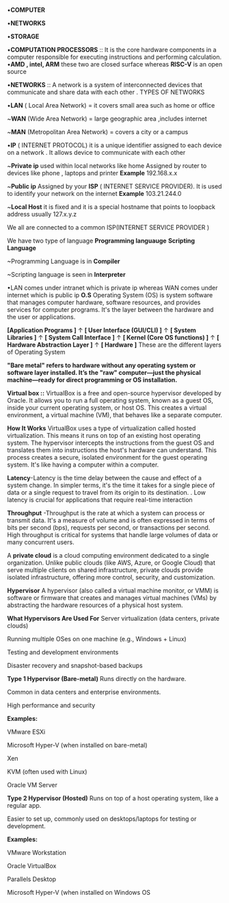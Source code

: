 •**COMPUTER**

•**NETWORKS**

•**STORAGE** 

•**COMPUTATION PROCESSORS** :: It is the core hardware components in a computer responsible for executing instructions and performing calculation.  
•**AMD , intel, ARM** these two are closed surface whereas **RISC-V** is an open source 

•**NETWORKS** :: A network is a system of interconnected devices that communicate and share data with each other . 
TYPES OF NETWORKS 

•**LAN** ( Local Area Network) = it covers small area such as home or office 


~**WAN** (Wide Area Network) = large geographic area ,includes internet 


~**MAN** (Metropolitan Area Network) = covers a city or a campus 

•**IP** ( INTERNET PROTOCOL) 
it is a unique identifier assigned to each device on a network . It allows device to communicate with each other

~**Private ip**
used within local networks like home 
Assigned by router to devices like phone , laptops and printer 
**Example** 
192.168.x.x

~**Public ip**
Assigned by your **ISP** ( INTERNET SERVICE PROVIDER). It is used to identify your network on the internet 
**Example**
103.21.244.0

~**Local Host** it is fixed and it is a special hostname that points to loopback address usually 127.x.y.z

We all are connected to a common ISP(INTERNET SERVICE PROVIDER ) 

We have two type of language **Programming languauge**  **Scripting Language** 

~Programming Language is in **Compiler**

~Scripting language is seen in **Interpreter**


•LAN comes under intranet which is private ip whereas WAN comes under internet which is public ip
**O.S**
Operating System (OS) is system software that manages computer hardware, software resources, and provides services for computer programs. It's the layer between the hardware and the user or applications.

**[Application Programs ]**
        ↑
**[ User Interface (GUI/CLI) ]**
        ↑
**[ System Libraries ]**
        ↑
**[ System Call Interface ]**
        ↑
**[ Kernel (Core OS functions) ]**
        ↑
**[ Hardware Abstraction Layer ]**
        ↑
**[ Hardware ]**
 These are the different layers of Operating System 
 

 **"Bare metal" refers to hardware without any operating system or software layer installed. It’s the "raw" computer—just the physical machine—ready for direct programming or OS installation.**

**Virtual box ::**
VirtualBox is a free and open-source hypervisor developed by Oracle. It allows you to run a full operating system, known as a guest OS, inside your current operating system, or host OS. This creates a virtual environment, a virtual machine (VM), that behaves like a separate computer.


**How It Works**
VirtualBox uses a type of virtualization called hosted virtualization. This means it runs on top of an existing host operating system. The hypervisor intercepts the instructions from the guest OS and translates them into instructions the host's hardware can understand. This process creates a secure, isolated environment for the guest operating system. It's like having a computer within a computer.

**Latency**-Latency is the time delay between the cause and effect of a system change. In simpler terms, it's the time it takes for a single piece of data or a single request to travel from its origin to its destination. . Low latency is crucial for applications that require real-time interaction

**Throughput** -Throughput is the rate at which a system can process or transmit data. It's a measure of volume and is often expressed in terms of bits per second (bps), requests per second, or transactions per second. High throughput is critical for systems that handle large volumes of data or many concurrent users.

A **private cloud** is a cloud computing environment dedicated to a single organization. Unlike public clouds (like AWS, Azure, or Google Cloud) that serve multiple clients on shared infrastructure, private clouds provide isolated infrastructure, offering more control, security, and customization.

**Hypervisor**
A hypervisor (also called a virtual machine monitor, or VMM) is software or firmware that creates and manages virtual machines (VMs) by abstracting the hardware resources of a physical host system.


**What Hypervisors Are Used For**
Server virtualization (data centers, private clouds)

Running multiple OSes on one machine (e.g., Windows + Linux)

Testing and development environments

Disaster recovery and snapshot-based backups


**Type 1 Hypervisor (Bare-metal)**
Runs directly on the hardware.

Common in data centers and enterprise environments.

High performance and security

**Examples:**

VMware ESXi

Microsoft Hyper-V (when installed on bare-metal)

Xen

KVM (often used with Linux)

Oracle VM Server

**Type 2 Hypervisor (Hosted)**
Runs on top of a host operating system, like a regular app.

Easier to set up, commonly used on desktops/laptops for testing or development.

**Examples:**

VMware Workstation

Oracle VirtualBox

Parallels Desktop

Microsoft Hyper-V (when installed on Windows OS
